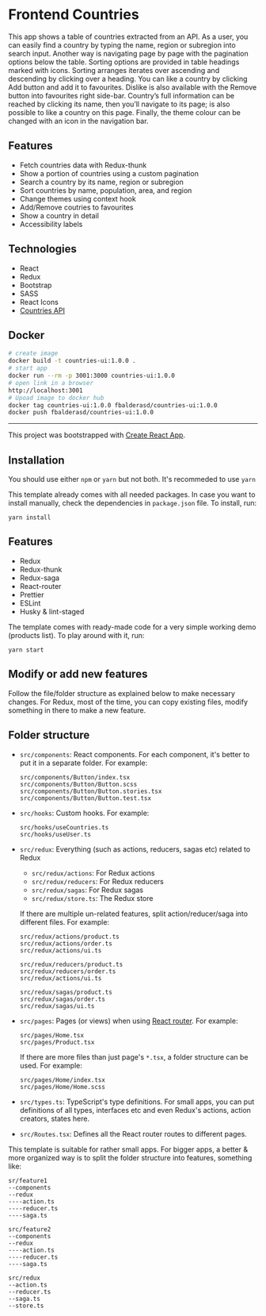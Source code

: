 # Frontend Countries
This app shows a table of countries extracted from an API. As a user, you can easily find a country by typing the name, region or subregion into search input. Another way is navigating page by page with the pagination options below the table. Sorting options are provided in table headings marked with icons. Sorting arranges iterates over ascending and descending by clicking over a heading. You can like a country by clicking Add button and add it to favourites. Dislike is also available with the Remove button into favourites right side-bar. Country’s full information can be reached by clicking its name, then you’ll navigate to its page; is also possible to like a country on this page. Finally, the theme colour can be changed with an icon in the navigation bar.

## Features
- Fetch countries data with Redux-thunk
- Show a portion of countries using a custom pagination
- Search a country by its name, region or subregion
- Sort countries by name, population, area, and region
- Change themes using context hook
- Add/Remove coutries to favourites
- Show a country in detail
- Accessibility labels
## Technologies
- React
- Redux
- Bootstrap
- SASS
- React Icons
- [Countries API](https://restcountries.com/)

## Docker
```bash
# create image
docker build -t countries-ui:1.0.0 .
# start app
docker run --rm -p 3001:3000 countries-ui:1.0.0
# open link in a browser
http://localhost:3001
# Upoad image to docker hub
docker tag countries-ui:1.0.0 fbalderasd/countries-ui:1.0.0
docker push fbalderasd/countries-ui:1.0.0
```

---

This project was bootstrapped with [Create React App](https://github.com/facebook/create-react-app).

## Installation
You should use either `npm` or `yarn` but not both. It's recommeded to use `yarn`

This template already comes with all needed packages. In case you want to install manually, check the dependencies in `package.json` file. To install, run:
```
yarn install
```

## Features
* Redux
* Redux-thunk
* Redux-saga
* React-router
* Prettier
* ESLint
* Husky & lint-staged

The template comes with ready-made code for a very simple working demo (products list). To play around with it, run:
```
yarn start
```

## Modify or add new features
Follow the file/folder structure as explained below to make necessary changes. For Redux, most of the time, you can copy existing files, modify something in there to make a new feature.

## Folder structure
* `src/components`: React components. For each component, it's better to put it in a separate folder. For example:
  ```
  src/components/Button/index.tsx
  src/components/Button/Button.scss
  src/components/Button/Button.stories.tsx
  src/components/Button/Button.test.tsx
  ```

* `src/hooks`: Custom hooks. For example:
  ```
  src/hooks/useCountries.ts
  src/hooks/useUser.ts
  ```

* `src/redux`: Everything (such as actions, reducers, sagas etc) related to Redux
  * `src/redux/actions`: For Redux actions
  * `src/redux/reducers`: For Redux reducers
  * `src/redux/sagas`: For Redux sagas
  * `src/redux/store.ts`: The Redux store

  If there are multiple un-related features, split action/reducer/saga into different files. For example:
  ```
  src/redux/actions/product.ts
  src/redux/actions/order.ts
  src/redux/actions/ui.ts
  ```
  ```
  src/redux/reducers/product.ts
  src/redux/reducers/order.ts
  src/redux/actions/ui.ts
  ```
  ```
  src/redux/sagas/product.ts
  src/redux/sagas/order.ts
  src/redux/sagas/ui.ts
  ```

* `src/pages`: Pages (or views) when using [React router](https://reacttraining.com/react-router/web/guides/quick-start). For example:
  ```
  src/pages/Home.tsx
  src/pages/Product.tsx
  ```
  If there are more files than just page's `*.tsx`, a folder structure can be used. For example:
  ```
  src/pages/Home/index.tsx
  src/pages/Home/Home.scss
  ```

* `src/types.ts`: TypeScript's type definitions. For small apps, you can put definitions of all types, interfaces etc and even Redux's actions, action creators, states here.

* `src/Routes.tsx`: Defines all the React router routes to different pages.

This template is suitable for rather small apps. For bigger apps, a better & more organized way is to split the folder structure into features, something like:
  ```
  sr/feature1
  --components
  --redux
  ----action.ts
  ----reducer.ts
  ----saga.ts

  src/feature2
  --components
  --redux
  ----action.ts
  ----reducer.ts
  ----saga.ts

  src/redux
  --action.ts
  --reducer.ts
  --saga.ts
  --store.ts
  ```
